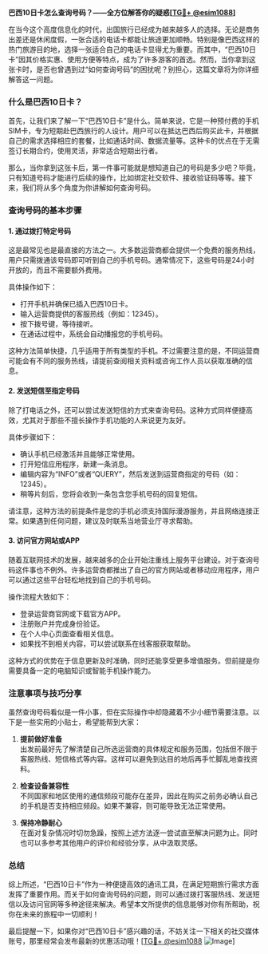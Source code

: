 **巴西10日卡怎么查询号码？——全方位解答你的疑惑[[TG💪+ @esim1088](https://t.me/s/esim1088)]**

在当今这个高度信息化的时代，出国旅行已经成为越来越多人的选择。无论是商务出差还是休闲度假，一张合适的电话卡都能让旅途更加顺畅。特别是像巴西这样的热门旅游目的地，选择一张适合自己的电话卡显得尤为重要。而其中，“巴西10日卡”因其价格实惠、使用方便等特点，成为了许多游客的首选。然而，当你拿到这张卡时，是否也曾遇到过“如何查询号码”的困扰呢？别担心，这篇文章将为你详细解答这一问题。

### 什么是巴西10日卡？

首先，让我们来了解一下“巴西10日卡”是什么。简单来说，它是一种预付费的手机SIM卡，专为短期赴巴西旅行的人设计。用户可以在抵达巴西后购买此卡，并根据自己的需求选择相应的套餐，比如通话时间、数据流量等。这种卡的优点在于无需签订长期合约，使用灵活，非常适合短期出行者。

那么，当你拿到这张卡后，第一件事可能就是想知道自己的号码是多少吧？毕竟，只有知道号码才能进行后续的操作，比如绑定社交软件、接收验证码等等。接下来，我们将从多个角度为你讲解如何查询号码。

### 查询号码的基本步骤

#### 1. **通过拨打特定号码**
这是最常见也是最直接的方法之一。大多数运营商都会提供一个免费的服务热线，用户只需拨通该号码即可听到自己的手机号码。通常情况下，这些号码是24小时开放的，而且不需要额外费用。

具体操作如下：
- 打开手机并确保已插入巴西10日卡。
- 输入运营商提供的客服热线（例如：12345）。
- 按下拨号键，等待接听。
- 在通话过程中，系统会自动播报您的手机号码。

这种方法简单快捷，几乎适用于所有类型的手机。不过需要注意的是，不同运营商可能会有不同的服务热线，请提前查阅相关资料或咨询工作人员以获取准确的信息。

#### 2. **发送短信至指定号码**
除了打电话之外，还可以尝试发送短信的方式来查询号码。这种方式同样便捷高效，尤其对于那些不擅长操作手机功能的人来说更为友好。

具体步骤如下：
- 确认手机已经激活并且能够正常使用。
- 打开短信应用程序，新建一条消息。
- 编辑内容为“INFO”或者“QUERY”，然后发送到运营商指定的号码（如：12345）。
- 稍等片刻后，您将会收到一条包含您手机号码的回复短信。

请注意，这种方法的前提条件是您的手机必须支持国际漫游服务，并且网络连接正常。如果遇到任何问题，建议及时联系当地营业厅寻求帮助。

#### 3. **访问官方网站或APP**
随着互联网技术的发展，越来越多的企业开始注重线上服务平台建设。对于查询号码这件事也不例外。许多运营商都推出了自己的官方网站或者移动应用程序，用户可以通过这些平台轻松地找到自己的手机号码。

操作流程大致如下：
- 登录运营商官网或下载官方APP。
- 注册账户并完成身份验证。
- 在个人中心页面查看相关信息。
- 如果找不到相关内容，可以尝试联系在线客服获取帮助。

这种方式的优势在于信息更新及时准确，同时还能享受更多增值服务。但前提是你需要具备一定的电脑知识或智能手机操作能力。

### 注意事项与技巧分享

虽然查询号码看似是一件小事，但在实际操作中却隐藏着不少小细节需要注意。以下是一些实用的小贴士，希望能帮到大家：

1. **提前做好准备**  
   出发前最好先了解清楚自己所选运营商的具体规定和服务范围，包括但不限于客服热线、短信格式等内容。这样可以避免到达目的地后再手忙脚乱地查找资料。

2. **检查设备兼容性**  
   不同国家和地区使用的通信频段可能存在差异，因此在购买之前务必确认自己的手机是否支持相应频段。如果不兼容，则可能导致无法正常使用。

3. **保持冷静耐心**  
   在面对复杂情况时切勿急躁，按照上述方法逐一尝试直至解决问题为止。同时也可以多参考其他用户的评价和经验分享，从中汲取灵感。

### 总结

综上所述，“巴西10日卡”作为一种便捷高效的通讯工具，在满足短期旅行需求方面发挥了重要作用。而关于如何查询号码的问题，则可以通过拨打客服热线、发送短信以及访问官网等多种途径来解决。希望本文所提供的信息能够对你有所帮助，祝你在未来的旅程中一切顺利！

最后提醒一下，如果你对“巴西10日卡”感兴趣的话，不妨关注一下相关的社交媒体账号，那里经常会发布最新的优惠活动哦！[[TG💪+ @esim1088](https://t.me/s/esim1088) ![Image](https://i.postimg.cc/4NQfJmqS/Snipaste-2025-05-13-00-14-12.png)]